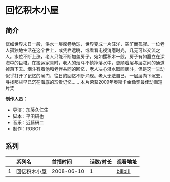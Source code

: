 # 回忆积木小屋


## 简介

恍如世界末日一般，洪水一层席卷地球，世界变成一片汪洋，空旷而孤寂。一位老人孤独地生活在这个世上，或凭栏远眺，或看看电视消磨时光，几无可以交流之人。水位不断上涨，老人只能不断加盖房子，宛如摞积木一般，房子有如矗立在深海中的巨塔。在搬运家具时，老人的烟斗不慎掉落水中，更顺着层与层之间的通道掉落下去。烟斗有着他和老伴共同的回忆，老人决心潜水取回烟斗，但是这一举动似乎打开了记忆的闸门，往日的回忆不断涌现。老人无法自已，一层层向下沉去，寻找那些早已沉在海底的珍贵记忆……
本片荣获2009年奥斯卡金像奖最佳动画短片奖

**制作人员：**
- 导演：加藤久仁生
- 脚本：平田研也
- 音乐：近藤研二
- 制作：ROBOT



## 系列

|     |   系列名   |   首播时间  | 话数/时长  | 观看地址 |
|:---  |:------    |:----      |:---       |:---  |
| 1 | 回忆积木小屋 | 2008-06-10 | 1 | [bilibili](https://www.bilibili.com/video/BV1ks411m7Ui)  |



